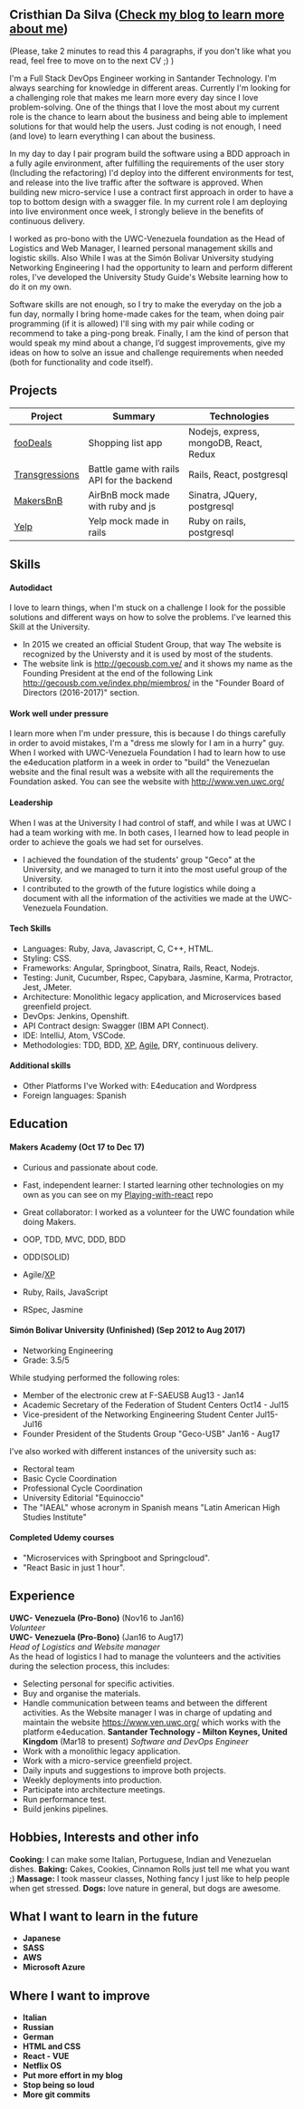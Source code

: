 ## Cristhian Da Silva ([Check my blog to learn more about me](https://cristhiandev.wordpress.com/))
(Please, take 2 minutes to read this 4 paragraphs, if you don't like what you read, feel free to move on to the next CV ;) )

I'm a Full Stack DevOps Engineer working in Santander Technology. I'm always searching for knowledge in different areas. Currently I'm looking for a challenging role that makes me learn more every day since I love problem-solving. One of the things that I love the most about my current role is the chance to learn about the business and being able to implement solutions for that would help the users. Just coding is not enough, I need (and love) to learn everything I can about the business.

In my day to day I pair program build the software using a BDD approach in a fully agile environment, after fulfilling  the requirements of the user story (Including the refactoring) I'd deploy into the different environments for test, and release into the live traffic after the software is approved. When building new micro-service I use a contract first approach in order to have a top to bottom design with a swagger file. In my current role I am deploying into live environment once week, I strongly believe in the benefits of continuous delivery. 

I worked as pro-bono with the UWC-Venezuela foundation as the Head of Logistics and Web Manager, I learned personal management skills and logistic skills. Also While I was at the Simón Bolivar University studying Networking Engineering I had the opportunity to learn and perform different roles, I've developed the University Study Guide's Website learning how to do it on my own.

Software skills are not enough, so I try to make the everyday on the job a fun day, normally I bring home-made cakes for the team, when doing pair programming (if it is allowed) I'll sing with my pair while coding or recommend to take a ping-pong break. Finally, I am the kind of person that would speak my mind about a change, I’d suggest improvements, give my ideas on how to solve an issue and challenge requirements when needed (both for functionality and code itself).

## Projects
| Project        | Summary           | Technologies  |
| ------------- |-------------| -----|
| [fooDeals](https://github.com/cristhiandas/foodeals) | Shopping list app | Nodejs, express, mongoDB, React, Redux |
| [Transgressions](https://github.com/cristhiandas/pokebattle-react) | Battle game with rails API for the backend | Rails, React, postgresql |
| [MakersBnB](https://github.com/cristhiandas/makers-bnb) | AirBnB mock made with ruby and js | Sinatra, JQuery, postgresql |
| [Yelp](https://github.com/cristhiandas/YelpApp) | Yelp mock made in rails | Ruby on rails, postgresql |


## Skills

#### Autodidact

I love to learn things, when I'm stuck on a challenge I look for the possible solutions and different ways on how to solve the problems. I've learned this Skill at the University.

- In 2015 we created an official Student Group, that way The website is recognized by the Universty and it is used by most of the students.
- The website link is http://gecousb.com.ve/ and it shows my name as the Founding President at the end of the following Link http://gecousb.com.ve/index.php/miembros/ in the "Founder Board of Directors (2016-2017)" section.

#### Work well under pressure

I learn more when I'm under pressure, this is because I do things carefully in order to avoid mistakes, I'm a "dress me slowly for I am in a hurry" guy. When I worked with UWC-Venezuela Foundation I had to learn how to use the e4education platform in a week in order to "build" the Venezuelan website and the final result was a website with all the requirements the Foundation asked. You can see the website with http://www.ven.uwc.org/

#### Leadership

When I was at the University I had control of staff, and while I was at UWC I had a team working with me. In both cases, I learned how to lead people in order to achieve the goals we had set for ourselves.

- I achieved the foundation of the students' group "Geco" at the University, and we managed to turn it into the most useful group of the University.
- I contributed to the growth of the future logistics while doing a document with all the information of the activities we made at the UWC-Venezuela Foundation.

#### Tech Skills
- Languages: Ruby, Java, Javascript, C, C++, HTML.
- Styling: CSS.
- Frameworks: Angular, Springboot, Sinatra, Rails, React, Nodejs.
- Testing: Junit, Cucumber, Rspec, Capybara, Jasmine, Karma, Protractor, Jest, JMeter.
- Architecture: Monolithic legacy application, and Microservices based greenfield project.
- DevOps: Jenkins, Openshift.
- API Contract design: Swagger (IBM API Connect).
- IDE: IntelliJ, Atom, VSCode.
- Methodologies: TDD, BDD, [XP](https://cristhiandev.wordpress.com/2018/01/23/xp/), [Agile](https://cristhiandev.wordpress.com/2018/01/23/agile/), DRY, continuous delivery.

#### Additional skills

- Other Platforms I've Worked with: E4education and Wordpress 
- Foreign languages: Spanish

## Education

#### Makers Academy (Oct 17 to Dec 17)

- Curious and passionate about code.
- Fast, independent learner: I started learning other technologies on my own as you can see on my [Playing-with-react](https://github.com/cristhiandas/playing-with-react) repo
- Great collaborator: I worked as a volunteer for the UWC foundation while doing Makers.

- OOP, TDD, MVC, DDD, BDD
- ODD(SOLID)
- Agile/[XP](https://cristhiandev.wordpress.com/2018/01/23/xp/)
- Ruby, Rails, JavaScript
- RSpec, Jasmine

#### Simón Bolivar University (Unfinished) (Sep 2012 to Aug 2017)

- Networking Engineering
- Grade: 3.5/5

While studying performed the following roles:
- Member of the electronic crew at F-SAEUSB Aug13 - Jan14
- Academic Secretary of the Federation of Student Centers Oct14 - Jul15
- Vice-president of the Networking Engineering Student Center Jul15-Jul16
- Founder President of the Students Group "Geco-USB" Jan16 - Aug17


I've also worked with different instances of the university such as:
- Rectoral team
- Basic Cycle Coordination
- Professional Cycle Coordination
- University Editorial "Equinoccio"
- The "IAEAL" whose acronym in Spanish means "Latin American High Studies Institute"

#### Completed Udemy courses
- "Microservices with Springboot and Springcloud".
- "React Basic in just 1 hour".

## Experience

**UWC- Venezuela (Pro-Bono)** (Nov16 to Jan16)    
*Volunteer*  
**UWC- Venezuela (Pro-Bono)** (Jan16 to Aug17)    
*Head of Logistics and Website manager*  
As the head of logistics I had to manage the volunteers and the activities during the selection process, this includes: 
- Selecting personal for specific activities.
- Buy and organise the materials.
- Handle communication between teams and between the different activities.
As the Website manager I was in charge of updating and maintain the website https://www.ven.uwc.org/ which works with the platform e4education.
**Santander Technology - Milton Keynes, United Kingdom** (Mar18 to present)
*Software and DevOps Engineer*
- Work with a monolithic legacy application.
- Work with a micro-service greenfield project.
- Daily inputs and suggestions to improve both projects.
- Weekly deployments into production.
- Participate into architecture meetings.
- Run performance test.
- Build jenkins pipelines.

## Hobbies, Interests and other info

**Cooking:** I can make some Italian, Portuguese, Indian and Venezuelan dishes.
**Baking:** Cakes, Cookies, Cinnamon Rolls just tell me what you want ;)
**Massage:** I took masseur classes, Nothing fancy I just like to help people when get stressed.
**Dogs:** love nature in general, but dogs are awesome.

## What I want to learn in the future
- **Japanese**
- **SASS**
- **AWS**
- **Microsoft Azure**

## Where I want to improve
- **Italian**
- **Russian**
- **German**
- **HTML and CSS**
- **React - VUE**
- **Netflix OS**
- **Put more effort in my blog**
- **Stop being so loud**
- **More git commits**
